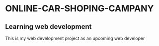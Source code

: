 # ONLINE-CAR-SHOPING-CAMPANY
## Learning web development 
This is my web development project as an upcoming web developer
